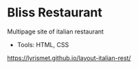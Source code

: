 # Bliss Restaurant
 Multipage site of italian restaurant 
* Tools: HTML, CSS

https://lyrismet.github.io/layout-italian-rest/
